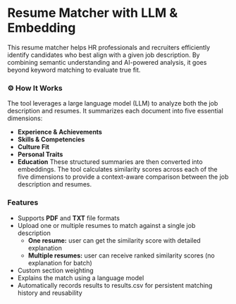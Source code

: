 # Resume Matcher with LLM & Embedding
This resume matcher helps HR professionals and recruiters efficiently identify candidates who best align with a given job description. By combining semantic understanding and AI-powered analysis, it goes beyond keyword matching to evaluate true fit.

### ⚙️ How It Works
The tool leverages a large language model (LLM) to analyze both the job description and resumes. It summarizes each document into five essential dimensions:
- **Experience & Achievements**
- **Skills & Competencies**
- **Culture Fit**
- **Personal Traits**
- **Education**
These structured summaries are then converted into embeddings. The tool calculates similarity scores across each of the five dimensions to provide a context-aware comparison between the job description and resumes.

### Features
- Supports **PDF** and **TXT** file formats
- Upload one or multiple resumes to match against a single job description
  - **One resume:**  user can get the similarity score with detailed explanation
  - **Multiple resumes:** user can receive ranked similarity scores (no explanation for batch)
- Custom section weighting
- Explains the match using a language model
- Automatically records results to results.csv for persistent matching history and reusability

